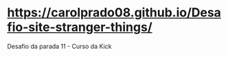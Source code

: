 # https://carolprado08.github.io/Desafio-site-stranger-things/
Desafio da parada 11 - Curso da Kick
